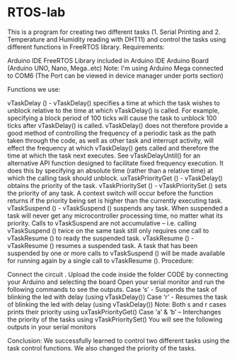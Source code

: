 # RTOS-lab
This is a program for creating two different tasks (1. Serial Printing and 2. Temperature and Humidity reading with DHT11) and control the tasks using different functions in FreeRTOS library.
Requirements:

Arduino IDE
FreeRTOS Library included in Arduino IDE
Arduino Board (Arduino UNO, Nano, Mega..etc)
Note: I'm using Arduino Mega connected to COM6 (The Port can be viewed in device manager under ports section)


Functions we use:


vTaskDelay () - vTaskDelay() specifies a time at which the task wishes to unblock relative to the time at which vTaskDelay() is called. For example, specifying a block period of 100 ticks will cause the task to unblock 100 ticks after vTaskDelay() is called. vTaskDelay() does not therefore provide a good method of controlling the frequency of a periodic task as the path taken through the code, as well as other task and interrupt activity, will effect the frequency at which vTaskDelay() gets called and therefore the time at which the task next executes. See vTaskDelayUntil() for an alternative API function designed to facilitate fixed frequency execution. It does this by specifying an absolute time (rather than a relative time) at which the calling task should unblock.
uxTaskPriorityGet () - vTaskDelay() obtains the priority of the task.
vTaskPrioritySet () - vTaskPrioritySet () sets the priority of any task. A context switch will occur before the function returns if the priority being set is higher than the currently executing task.
vTaskSuspend () - vTaskSuspend () suspends any task. When suspended a task will never get any microcontroller processing time, no matter what its priority. Calls to vTaskSuspend are not accumulative – i.e. calling vTaskSuspend () twice on the same task still only requires one call to vTaskResume () to ready the suspended task.
vTaskResume () - vTaskResume () resumes a suspended task. A task that has been suspended by one or more calls to vTaskSuspend () will be made available for running again by a single call to vTaskResume ().
Procedure:

Connect the circuit .
Upload the code inside the folder CODE by connecting your Arduino and selecting the board
Open your serial monitor and run the following commands to see the outputs.
Case ‘s’ - Suspends the task of blinking the led with delay (using vTaskDelay())
Case ‘r’ - Resumes the task of blinking the led with delay (using vTaskDelay())
Note: Both s and r cases prints their priority using uxTaskPriorityGet()
Case ‘a’ & ‘b’ – Interchanges the priority of the tasks using vTaskPrioritySet()
You will see the following outputs in your serial monitors


Conclusion:
We successfully learned to control two different tasks using the task control functions. We also changed the priority of the tasks.
